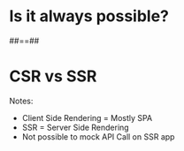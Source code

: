 <!-- .slide: class="transition" -->

# Is it always possible?

##==##

<!-- .slide: class="transition-bg-blue-3 right" -->

# CSR vs SSR

Notes:
- Client Side Rendering = Mostly SPA
- SSR = Server Side Rendering
- Not possible to mock API Call on SSR app
